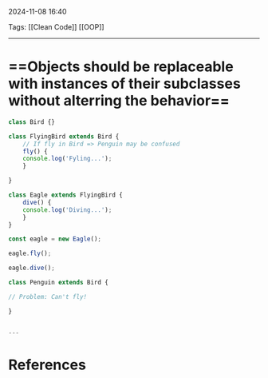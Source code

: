 2024-11-08 16:40

Tags: [[Clean Code]] [[OOP]]

---

# ==Objects should be replaceable with instances of their subclasses without alterring the behavior==

```js
class Bird {}

class FlyingBird extends Bird {
	// If fly in Bird => Penguin may be confused
	fly() {
	console.log('Fyling...');
	}

}

class Eagle extends FlyingBird {
	dive() {
	console.log('Diving...');
	}
}

const eagle = new Eagle();

eagle.fly();

eagle.dive();

class Penguin extends Bird {

// Problem: Can't fly!

}


---
```

# References